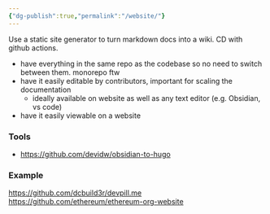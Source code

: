 ```yaml
---
{"dg-publish":true,"permalink":"/website/"}
---
```


Use a static site generator to turn markdown docs into a wiki. CD with github actions.

- have everything in the same repo as the codebase so no need to switch between them. monorepo ftw
- have it easily editable by contributors, important for scaling the documentation
	- ideally available on website as well as any text editor (e.g. Obsidian, vs code)
- have it easily viewable on a website

### Tools
- https://github.com/devidw/obsidian-to-hugo

### Example
https://github.com/dcbuild3r/devpill.me
https://github.com/ethereum/ethereum-org-website